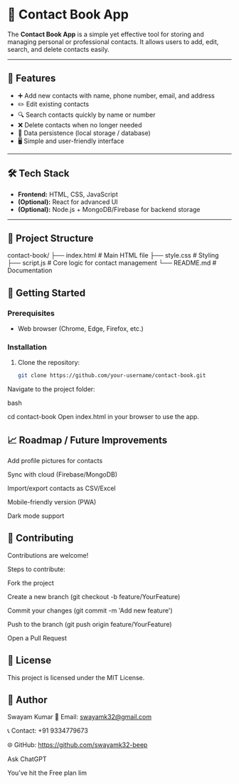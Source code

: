 # 📖 Contact Book App

The **Contact Book App** is a simple yet effective tool for storing and managing personal or professional contacts. It allows users to add, edit, search, and delete contacts easily.  

---

## 📌 Features
- ➕ Add new contacts with name, phone number, email, and address  
- ✏️ Edit existing contacts  
- 🔍 Search contacts quickly by name or number  
- ❌ Delete contacts when no longer needed  
- 💾 Data persistence (local storage / database)  
- 🖥️ Simple and user-friendly interface  

---

## 🛠️ Tech Stack
- **Frontend:** HTML, CSS, JavaScript  
- **(Optional):** React for advanced UI  
- **(Optional):** Node.js + MongoDB/Firebase for backend storage  

---

## 📂 Project Structure
contact-book/
├── index.html # Main HTML file
├── style.css # Styling
├── script.js # Core logic for contact management
└── README.md # Documentation


## 🚀 Getting Started

### Prerequisites
- Web browser (Chrome, Edge, Firefox, etc.)  

### Installation
1. Clone the repository:
   ```bash
   git clone https://github.com/your-username/contact-book.git
Navigate to the project folder:

bash

cd contact-book
Open index.html in your browser to use the app.

## 📈 Roadmap / Future Improvements
 Add profile pictures for contacts

 Sync with cloud (Firebase/MongoDB)

 Import/export contacts as CSV/Excel

 Mobile-friendly version (PWA)

 Dark mode support

## 🤝 Contributing
Contributions are welcome!

Steps to contribute:

Fork the project

Create a new branch (git checkout -b feature/YourFeature)

Commit your changes (git commit -m 'Add new feature')

Push to the branch (git push origin feature/YourFeature)

Open a Pull Request

## 📜 License
This project is licensed under the MIT License.

## 👤 Author

Swayam Kumar
📧 Email: swayamk32@gmail.com

📞 Contact: +91 9334779673

🌐 GitHub: https://github.com/swayamk32-beep





Ask ChatGPT

You’ve hit the Free plan lim
